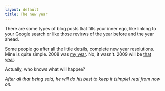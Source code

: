 ```yaml
---
layout: default
title: The new year
---
```


There are some types of blog posts that fills your inner ego, like linking to your Google search or like those reviews of the year before and the year ahead.

Some people go after all the little details, complete new year resolutions. Mine is quite simple. 2008 was [my year](http://www.google.com/search?q=journalist+by+lucian+marin). No, it wasn't. 2009 will be [that year](http://www.google.com/search?q=lucian+marin).

Actually, who knows what will happen?

*After all that being said, he will do his best to keep it (simple) real from now on.*
